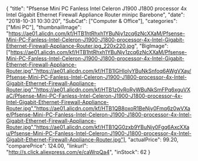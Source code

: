 {
	"title": "Pfsense Mini PC Fanless Intel Celeron J1900 J1800 processor 4x Intel Gigabit Ethernet Firewall Appliance Router minipc Barebone",
	"date": "2018-10-31 10:30:20",
	"SubCat": ["Computer & Office"],
	"categories": ["Mini PC"],
	"thumbnailImage": "https://ae01.alicdn.com/kf/HTB1htRhxh1YBuNjy1zcq6zNcXXaM/Pfsense-Mini-PC-Fanless-Intel-Celeron-J1900-J1800-processor-4x-Intel-Gigabit-Ethernet-Firewall-Appliance-Router.jpg_220x220.jpg",
	"BigImage": ["https://ae01.alicdn.com/kf/HTB1htRhxh1YBuNjy1zcq6zNcXXaM/Pfsense-Mini-PC-Fanless-Intel-Celeron-J1900-J1800-processor-4x-Intel-Gigabit-Ethernet-Firewall-Appliance-Router.jpg","https://ae01.alicdn.com/kf/HTB1lGHIoIyYBuNkSnfoq6AWgVXay/Pfsense-Mini-PC-Fanless-Intel-Celeron-J1900-J1800-processor-4x-Intel-Gigabit-Ethernet-Firewall-Appliance-Router.jpg","https://ae01.alicdn.com/kf/HTB1z0vRoRyWBuNkSmFPq6xguVXaC/Pfsense-Mini-PC-Fanless-Intel-Celeron-J1900-J1800-processor-4x-Intel-Gigabit-Ethernet-Firewall-Appliance-Router.jpg","https://ae01.alicdn.com/kf/HTB1QB8oxoR1BeNjy0Fmq6z0wVXae/Pfsense-Mini-PC-Fanless-Intel-Celeron-J1900-J1800-processor-4x-Intel-Gigabit-Ethernet-Firewall-Appliance-Router.jpg","https://ae01.alicdn.com/kf/HTB1QG0zxb9YBuNjy0Fgq6AxcXXau/Pfsense-Mini-PC-Fanless-Intel-Celeron-J1900-J1800-processor-4x-Intel-Gigabit-Ethernet-Firewall-Appliance-Router.jpg"],
	"actualPrice": 99.20,
	"comparePrice": 124.00,
	"linkurl": "http://s.click.aliexpress.com/e/caWrpQa4",
	"inStock": 62
}
